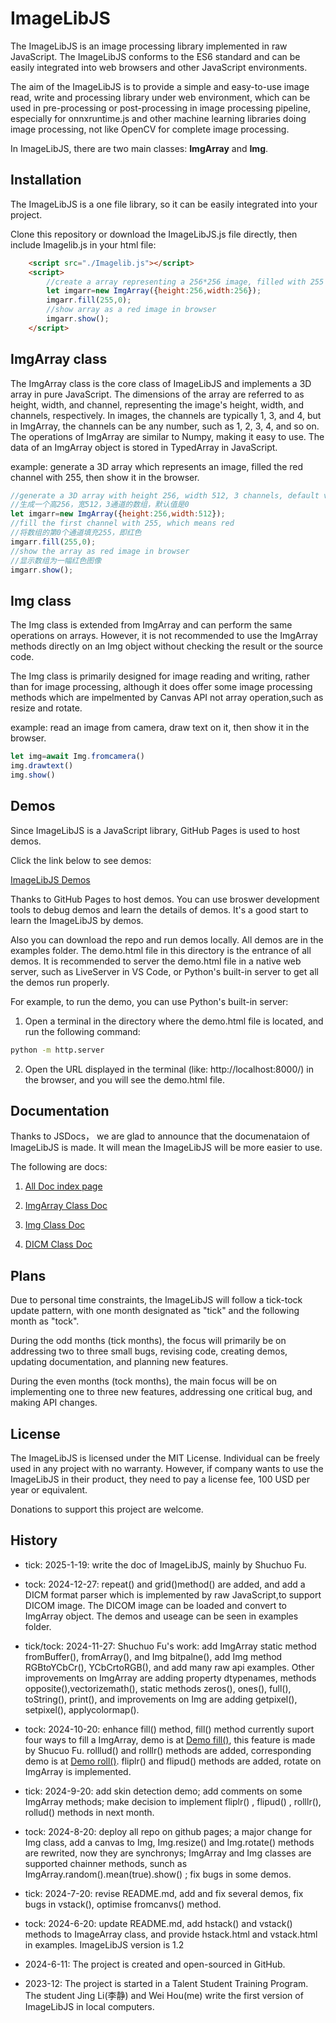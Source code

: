 # ImageLibJS
The ImageLibJS is an image processing library implemented in raw JavaScript. The ImageLibJS conforms to the ES6 standard and can be easily integrated into web browsers and other JavaScript environments.

The aim of the ImageLibJS is to provide a simple and easy-to-use image read, write and processing library under web environment, which can be used in pre-processing or post-processing in image processing pipeline, especially for onnxruntime.js and other machine learning libraries doing image processing,  not like OpenCV for complete image processing.

In ImageLibJS, there are two main classes: **ImgArray** and **Img**.


## Installation

The ImageLibJS is a one file library, so it can be easily integrated into your project.

Clone this repository or download the ImageLibJS.js file directly, then  include  Imagelib.js in your html file:

```html
    <script src="./Imagelib.js"></script>
    <script>
        //create a array representing a 256*256 image, filled with 255 in channel 0
        let imgarr=new ImgArray({height:256,width:256});
        imgarr.fill(255,0);
        //show array as a red image in browser
        imgarr.show();
    </script>
```


## ImgArray class

The ImgArray class is the core class of ImageLibJS and implements a 3D array in pure JavaScript. The dimensions of the array are referred to as height, width, and channel, representing the image's height, width, and channels, respectively. In images, the channels are typically 1, 3, and 4, but in ImgArray, the channels can be any number, such as 1, 2, 3, 4, and so on. The operations of ImgArray are similar to Numpy, making it easy to use. The data of an ImgArray object is stored in TypedArray in JavaScript.

example: generate a 3D array which represents an image, filled the red channel with 255, then show it in the browser.

```js
//generate a 3D array with height 256, width 512, 3 channels, default value is 0.
//生成一个高256，宽512，3通道的数组，默认值是0 
let imgarr=new ImgArray({height:256,width:512}); 
//fill the first channel with 255, which means red
//将数组的第0个通道填充255，即红色
imgarr.fill(255,0); 
//show the array as red image in browser
//显示数组为一幅红色图像
imgarr.show(); 
```

## Img class

The Img class is extended from ImgArray and can perform the same operations on arrays. However, it is not recommended to use the ImgArray methods directly on an Img object without checking the result or the source code.

The Img class is primarily designed for image reading and writing, rather than for image processing, although it does offer some image processing methods which are impelmented by Canvas API not array operation,such as resize and rotate.

example: read an image from camera, draw text on it, then show it in the browser.

```js
let img=await Img.fromcamera()
img.drawtext()
img.show()
```

## Demos

Since ImageLibJS is a JavaScript library, GitHub Pages is used to host demos.

Click the link below to see demos:

[ImageLibJS Demos](https://yjphhw.github.io/ImageLibJS/demo.html)

Thanks to GitHub Pages to host demos. You can use broswer development tools to debug demos and learn the details of demos. It's a good start to learn the ImageLibJS by demos. 

Also you can download the repo and run demos locally.
All demos are in the examples folder. The demo.html file in this directory is the entrance of all demos. It is recommended to server the demo.html file in a native web server, such as LiveServer in VS Code, or Python's built-in server to get all the demos run properly.

For example, to run the demo, you can use Python's built-in server:
1. Open a terminal in the directory where the demo.html file is located, and run the following command:
   
```bash
python -m http.server
```

2. Open the URL displayed in the terminal (like: http://localhost:8000/) in the browser, and you will see the demo.html file.


## Documentation

Thanks to JSDocs， we are glad to announce that the documenataion of ImageLibJS is made. It will mean the ImageLibJS will be more easier to use.

The following are docs:

1. [All Doc index page](https://yjphhw.github.io/ImageLibJS/docs/index.html)

2. [ImgArray Class Doc](https://yjphhw.github.io/ImageLibJS/docs/ImgArray.html)

3. [Img Class Doc](https://yjphhw.github.io/ImageLibJS/docs/Img.html)

4. [DICM Class Doc](https://yjphhw.github.io/ImageLibJS/docs/DICM.html)


## Plans

Due to personal time constraints, the ImageLibJS will follow a tick-tock update pattern, with one month designated as "tick" and the following month as "tock". 

During the odd months (tick months), the focus will primarily be on addressing two to three small bugs, revising code, creating demos, updating documentation, and planning new features.

During the even months (tock months), the main focus will be on implementing one to three new features, addressing one critical bug, and making API changes.


## License

The ImageLibJS is licensed under the MIT License. Individual can be freely used in any project with no warranty. However, if company wants to use the ImageLibJS in their product, they need to pay a license fee, 100 USD per year or equivalent. 

Donations to support this project are welcome.


## History
* tick: 2025-1-19: write the doc of ImageLibJS, mainly by Shuchuo Fu. 
* tock: 2024-12-27: repeat() and grid()method() are added, and add a DICM format parser which is 
  implemented by raw JavaScript,to support DICOM image.
  The DICOM image can be loaded and convert to ImgArray object. The demos and useage can be seen in examples folder.

* tick/tock: 2024-11-27: Shuchuo Fu's work: add ImgArray static method fromBuffer(), fromArray(), and Img bitpalne(), add Img method RGBtoYCbCr(), YCbCrtoRGB(), and add many raw api examples. Other improvements on ImgArray are adding property dtypenames, methods opposite(),vectorizemath(), static methods zeros(), ones(), full(), toString(), print(), and improvements on Img are adding getpixel(), setpixel(), applycolormap().

* tock: 2024-10-20: enhance fill() method, fill() method currently suport four ways to fill a ImgArray, demo is at [Demo fill()](https://yjphhw.github.io/ImageLibJS/examples/fill.html), this feature is made by Shucuo Fu. rolllud() and rolllr() methods are added, corresponding demo is at [Demo roll()](https://yjphhw.github.io/ImageLibJS/examples/roll.html). fliplr() and flipud() methods are added, rotate on ImgArray is implemented.
* tick: 2024-9-20: add skin detection demo; add comments on some ImgArray methods; make decision to implement fliplr() , flipud() , rolllr(), rollud() methods in next month.
* tock: 2024-8-20: deploy all repo on github pages; a major change for Img class, add a canvas to Img, Img.resize() and Img.rotate() methods are rewrited, now they are synchronys; ImgArray and Img classes are supported chainner methods, sunch as ImgArray.random().mean(true).show() ; fix bugs in some demos.
* tick: 2024-7-20: revise README.md, add and fix several demos, fix bugs in vstack(), optimise fromcanvs() method.
* tock: 2024-6-20: update README.md, add hstack() and vstack() methods to ImageArray class, and provide hstack.html and vstack.html in examples. ImageLibJS version is 1.2
* 2024-6-11: The project is created and open-sourced in GitHub.
* 2023-12: The project is started in a Talent Student Training Program. The student Jing Li(李静) and Wei Hou(me) write the first version of ImageLibJS in local computers.
